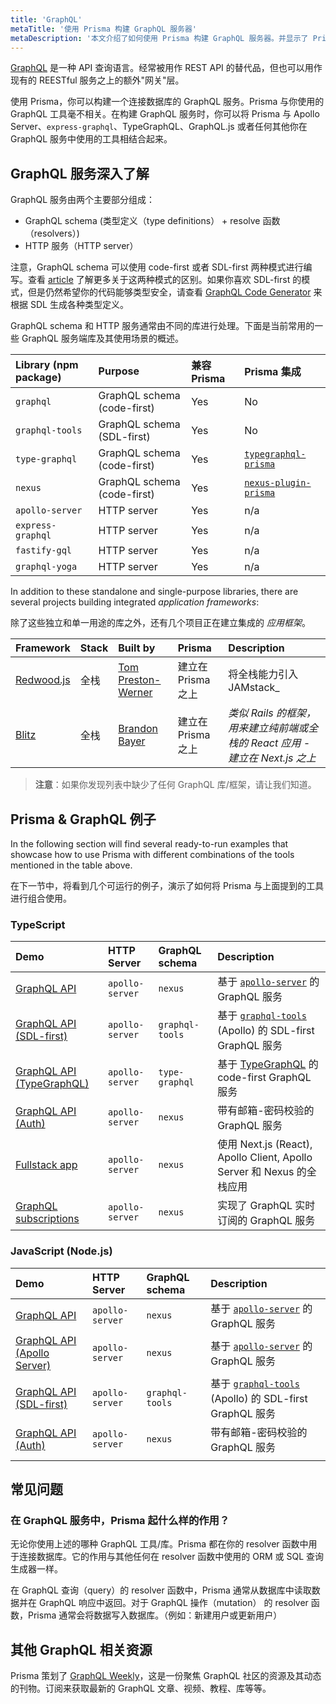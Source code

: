 ```yaml
---
title: 'GraphQL'
metaTitle: '使用 Prisma 构建 GraphQL 服务器'
metaDescription: '本文介绍了如何使用 Prisma 构建 GraphQL 服务器。并显示了 Prisma 是如何融入 GraphQL 生态的，同时提供了一些实际的例子'
---
```


<TopBlock>

[GraphQL](https://graphql.org/) 是一种 API 查询语言。经常被用作 REST API 的替代品，但也可以用作现有的 REESTful 服务之上的额外"网关"层。

使用 Prisma，你可以构建一个连接数据库的 GraphQL 服务。Prisma 与你使用的 GraphQL 工具毫不相关。在构建 GraphQL 服务时，你可以将 Prisma 与 Apollo Server、`express-graphql`、TypeGraphQL、GraphQL.js 或者任何其他你在 GraphQL 服务中使用的工具相结合起来。

</TopBlock>

## GraphQL 服务深入了解

GraphQL 服务由两个主要部分组成：

- GraphQL schema (类型定义（type definitions） + resolve 函数（resolvers）)
- HTTP 服务（HTTP server）

注意，GraphQL schema 可以使用 code-first 或者 SDL-first 两种模式进行编写。查看 [article](https://www.prisma.io/blog/the-problems-of-schema-first-graphql-development-x1mn4cb0tyl3/) 了解更多关于这两种模式的区别。如果你喜欢 SDL-first 的模式，但是仍然希望你的代码能够类型安全，请查看 [GraphQL Code Generator](https://graphql-code-generator.com/) 来根据 SDL 生成各种类型定义。

GraphQL schema 和 HTTP 服务通常由不同的库进行处理。下面是当前常用的一些 GraphQL 服务端库及其使用场景的概述。

| Library (npm package) | Purpose                     | 兼容 Prisma | Prisma 集成                                                               |
| :-------------------- | :-------------------------- | :---------- | :------------------------------------------------------------------------ |
| `graphql`             | GraphQL schema (code-first) | Yes         | No                                                                        |
| `graphql-tools`       | GraphQL schema (SDL-first)  | Yes         | No                                                                        |
| `type-graphql`        | GraphQL schema (code-first) | Yes         | [`typegraphql-prisma`](https://www.npmjs.com/package/typegraphql-prisma)  |
| `nexus`               | GraphQL schema (code-first) | Yes         | [`nexus-plugin-prisma`](https://nexusjs.org/docs/plugins/prisma/overview) |
| `apollo-server`       | HTTP server                 | Yes         | n/a                                                                       |
| `express-graphql`     | HTTP server                 | Yes         | n/a                                                                       |
| `fastify-gql`         | HTTP server                 | Yes         | n/a                                                                       |
| `graphql-yoga`        | HTTP server                 | Yes         | n/a                                                                       |

In addition to these standalone and single-purpose libraries, there are several projects building integrated _application frameworks_:

除了这些独立和单一用途的库之外，还有几个项目正在建立集成的 _应用框架_。

| Framework                                  | Stack | Built by                                          | Prisma             | Description                                                                  |
| :----------------------------------------- | :---- | :------------------------------------------------ | :----------------- | :--------------------------------------------------------------------------- |
| [Redwood.js](https://redwoodjs.com)        | 全栈  | [Tom Preston-Werner](https://github.com/mojombo/) | 建立在 Prisma 之上 | 将全栈能力引入 JAMstack\_                                                    |
| [Blitz](https://github.com/blitz-js/blitz) | 全栈  | [Brandon Bayer](https://github.com/flybayer)      | 建立在 Prisma 之上 | _类似 Rails 的框架，用来建立纯前端或全栈的 React 应用 - 建立在 Next.js 之上_ |

> **注意**：如果你发现列表中缺少了任何 GraphQL 库/框架，请让我们知道。

## Prisma & GraphQL 例子

In the following section will find several ready-to-run examples that showcase how to use Prisma with different combinations of the tools mentioned in the table above.

在下一节中，将看到几个可运行的例子，演示了如何将 Prisma 与上面提到的工具进行组合使用。

### TypeScript

| Demo                                                                                                              | HTTP Server     | GraphQL schema  | Description                                                                                                  |
| :---------------------------------------------------------------------------------------------------------------- | :-------------- | :-------------- | :----------------------------------------------------------------------------------------------------------- |
| [GraphQL API](https://github.com/prisma/prisma-examples/tree/latest/typescript/graphql)                           | `apollo-server` | `nexus`         | 基于 [`apollo-server`](https://www.apollographql.com/docs/apollo-server/) 的 GraphQL 服务                    |
| [GraphQL API (SDL-first)](https://github.com/prisma/prisma-examples/tree/latest/typescript/graphql-sdl-first)     | `apollo-server` | `graphql-tools` | 基于 [`graphql-tools`](https://www.apollographql.com/docs/graphql-tools/) (Apollo) 的 SDL-first GraphQL 服务 |
| [GraphQL API (TypeGraphQL)](https://github.com/prisma/prisma-examples/tree/latest/typescript/graphql-typegraphql) | `apollo-server` | `type-graphql`  | 基于 [TypeGraphQL](https://typegraphql.com/) 的 code-first GraphQL 服务                                      |
| [GraphQL API (Auth)](https://github.com/prisma/prisma-examples/tree/latest/typescript/graphql-auth)               | `apollo-server` | `nexus`         | 带有邮箱-密码校验的 GraphQL 服务                                                                             |
| [Fullstack app](https://github.com/prisma/prisma-examples/tree/latest/typescript/graphql-nextjs)                  | `apollo-server` | `nexus`         | 使用 Next.js (React), Apollo Client, Apollo Server 和 Nexus 的全栈应用                                       |
| [GraphQL subscriptions](https://github.com/prisma/prisma-examples/tree/latest/typescript/subscriptions-pubsub)    | `apollo-server` | `nexus`         | 实现了 GraphQL 实时订阅的 GraphQL 服务                                                                       |

### JavaScript (Node.js)

| Demo                                                                                                                  | HTTP Server     | GraphQL schema  | Description                                                                                                  |
| :-------------------------------------------------------------------------------------------------------------------- | :-------------- | :-------------- | :----------------------------------------------------------------------------------------------------------- |
| [GraphQL API](https://github.com/prisma/prisma-examples/tree/latest/javascript/graphql)                               | `apollo-server` | `nexus`         | 基于 [`apollo-server`](https://www.apollographql.com/docs/apollo-server/) 的 GraphQL 服务                    |
| [GraphQL API (Apollo Server)](https://github.com/prisma/prisma-examples/tree/latest/javascript/graphql-apollo-server) | `apollo-server` | `nexus`         | 基于 [`apollo-server`](https://www.apollographql.com/docs/apollo-server/) 的 GraphQL 服务                    |
| [GraphQL API (SDL-first)](https://github.com/prisma/prisma-examples/tree/latest/javascript/graphql-sdl-first)         | `apollo-server` | `graphql-tools` | 基于 [`graphql-tools`](https://www.apollographql.com/docs/graphql-tools/) (Apollo) 的 SDL-first GraphQL 服务 |
| [GraphQL API (Auth)](https://github.com/prisma/prisma-examples/tree/latest/javascript/graphql-auth)                   | `apollo-server` | `nexus`         | 带有邮箱-密码校验的 GraphQL 服务                                                                             |
|                                                                                                                       |

## 常见问题

### 在 GraphQL 服务中，Prisma 起什么样的作用？

无论你使用上述的哪种 GraphQL 工具/库。Prisma 都在你的 resolver 函数中用于连接数据库。它的作用与其他任何在 resolver 函数中使用的 ORM 或 SQL 查询生成器一样。

在 GraphQL 查询（query）的 resolver 函数中，Prisma 通常从数据库中读取数据并在 GraphQL 响应中返回。对于 GraphQL 操作（mutation） 的 resolver 函数，Prisma 通常会将数据写入数据库。（例如：新建用户或更新用户）

## 其他 GraphQL 相关资源

Prisma 策划了 [GraphQL Weekly](https://www.graphqlweekly.com/)，这是一份聚焦 GraphQL 社区的资源及其动态的刊物。订阅来获取最新的 GraphQL 文章、视频、教程、库等等。
